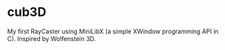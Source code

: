 # cub3D

My first RayCaster using MiniLibX (a simple XWindow programming API in C). Inspired by Wolfenstein 3D. 
